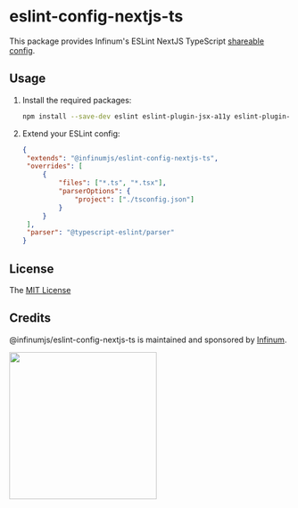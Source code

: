 # eslint-config-nextjs-ts

This package provides Infinum's ESLint NextJS TypeScript [shareable config](https://eslint.org/docs/developer-guide/shareable-configs.html).

## Usage

1. Install the required packages:

   ```sh
   npm install --save-dev eslint eslint-plugin-jsx-a11y eslint-plugin-react eslint-plugin-react-hooks eslint-config-prettier eslint-config-next @typescript-eslint/eslint-plugin @typescript-eslint/parser @infinumjs/eslint-config-nextjs-ts
   ```

2. Extend your ESLint config:

   ```json
   {
   	"extends": "@infinumjs/eslint-config-nextjs-ts",
   	"overrides": [
   		{
   			"files": ["*.ts", "*.tsx"],
   			"parserOptions": {
   				"project": ["./tsconfig.json"]
   			}
   		}
   	],
   	"parser": "@typescript-eslint/parser"
   }
   ```

## License

The [MIT License](../LICENSE)

## Credits

@infinumjs/eslint-config-nextjs-ts is maintained and sponsored by
[Infinum](https://www.infinum.com).

<img src="https://infinum.com/infinum.png" width="264">
